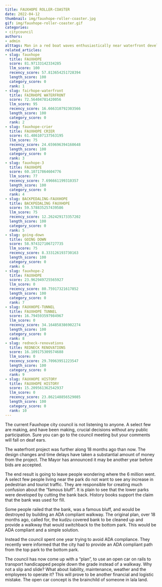 ```yaml
---
title: FAUXHOPE ROLLER-COASTER
date: 2022-04-12
thumbnail: img/fauxhope-roller-coaster.jpg
gif: img/fauxhope-roller-coaster.gif
categories:
- citycouncil
authors:
- admin
alttags: Man in a red boat waves enthusiastically near waterfront development delays impacting Fauxhope city projects
related_articles:
- slug: fauxhope
  title: FAUXHOPE
  score: 81.97133142334285
  llm_score: 100
  recency_score: 57.813654251728394
  length_score: 100
  category_score: 0
  rank: 1
- slug: fairhope-waterfront
  title: FAIRHOPE WATERFRONT
  score: 72.56404781420056
  llm_score: 95
  recency_score: 16.666310792303566
  length_score: 100
  category_score: 0
  rank: 2
- slug: fauxhope-crier
  title: FAUXHOPE CRIER
  score: 61.486107137563195
  llm_score: 75
  recency_score: 24.659696394160648
  length_score: 100
  category_score: 0
  rank: 3
- slug: fauxhope-3
  title: FAUXHOPE
  score: 60.10717864604776
  llm_score: 77
  recency_score: 7.696661199310357
  length_score: 100
  category_score: 0
  rank: 4
- slug: BACKPEDALING-FAUXHOPE
  title: BACKPEDALING FAUXHOPE
  score: 59.578835257439586
  llm_score: 75
  recency_score: 12.262429173357202
  length_score: 100
  category_score: 0
  rank: 5
- slug: going-down
  title: GOING DOWN
  score: 58.974327106727735
  llm_score: 75
  recency_score: 8.333126193730163
  length_score: 100
  category_score: 0
  rank: 6
- slug: fauxhope-2
  title: FAUXHOPE
  score: 23.962949725565927
  llm_score: 0
  recency_score: 80.75917321617852
  length_score: 100
  category_score: 0
  rank: 7
- slug: FAUXHOPE-TUNNEL
  title: FAUXHOPE TUNNEL
  score: 16.794593597984967
  llm_score: 0
  recency_score: 34.164858386902274
  length_score: 100
  category_score: 0
  rank: 8
- slug: redneck-renovations
  title: REDNECK RENOVATIONS
  score: 16.109175309574688
  llm_score: 0
  recency_score: 29.70963951223547
  length_score: 100
  category_score: 0
  rank: 9
- slug: FAUXHOPE HISTORY
  title: FAUXHOPE HISTORY
  score: 15.209561362542937
  llm_score: 0
  recency_score: 23.862148856529085
  length_score: 100
  category_score: 0
  rank: 10
---
```

The current Fauxhope city council is not listening to anyone. A select few are making, and have been making, crucial decisions without any public participation. Sure you can go to the council meeting but your comments will fall on deaf ears.

The waterfront project was further along 18 months ago than now. The design changes and time delays have taken a substantial amount of money from the project. The Mayor has announced it may be another year before bids are accepted.

The end result is going to leave people wondering where the 6 million went. A select few people living near the park do not want to see any increase in pedestrian and tourist traffic. They are responsible for creating much confusion about the “famous bluff”. It is plain to see that the lower parks were developed by cutting the bank back. History books support the claim that the bank was used for fill.

Some people railed that the bank, was a famous bluff, and would be destroyed by building an ADA compliant walkway. The original plan, over 18 months ago, called for, the kudzu covered bank to be cleaned up and provide a walkway that would switchback to the bottom park. This would be ADA compliant and a simple solution.

Instead the council spent one year trying to avoid ADA compliance. They recently were informed that the city had to provide an ADA compliant path from the top park to the bottom park.

The council has now come up with a “plan”, to use an open car on rails to transport handicapped people down the grade instead of a walkway. Why not a slip and slide? What about liability, maintenance, weather and the employees to operate it? This will prove to be another financial and logistic mistake. The open car concept is the brainchild of someone in lala land.
